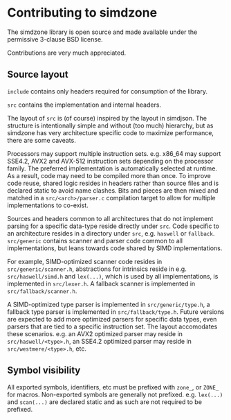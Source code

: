 # Contributing to simdzone

The simdzone library is open source and made available under the permissive
3-clause BSD license.

Contributions are very much appreciated.


## Source layout

`include` contains only headers required for consumption of the library.

`src` contains the implementation and internal headers.

The layout of `src` is (of course) inspired by the layout in simdjson. The
structure is intentionally simple and without (too much) hierarchy, but as
simdzone has very architecture specific code to maximize performance, there
are some caveats.

Processors may support multiple instruction sets. e.g. x86\_64 may support
SSE4.2, AVX2 and AVX-512 instruction sets depending on the processor family.
The preferred implementation is automatically selected at runtime. As a result,
code may need to be compiled more than once. To improve code reuse, shared
logic resides in headers rather than source files and is declared static to
avoid name clashes. Bits and pieces are then mixed and matched in a
`src/<arch>/parser.c` compilation target to allow for multiple implementations
to co-exist.

Sources and headers common to all architectures that do not implement parsing
for a specific data-type reside directly under `src`. Code specific to an
architecture resides in a directory under `src`, e.g. `haswell` or `fallback`.
`src/generic` contains scanner and parser code common to all implementations,
but leans towards code shared by SIMD implementations.

For example, SIMD-optimized scanner code resides in `src/generic/scanner.h`,
abstractions for intrinsics reside in e.g. `src/haswell/simd.h` and `lex(...)`,
which is used by all implementations, is implemented in `src/lexer.h`.
A fallback scanner is implemented in `src/fallback/scanner.h`.

A SIMD-optimized type parser is implemented in `src/generic/type.h`, a fallback
type parser is implemented in `src/fallback/type.h`. Future versions are
expected to add more optimized parsers for specific data types, even parsers
that are tied to a specific instruction set. The layout accomodates these
scenarios. e.g. an AVX2 optimized parser may reside in `src/haswell/<type>.h`,
an SSE4.2 optimized parser may reside in `src/westmere/<type>.h`, etc.

## Symbol visibility

All exported symbols, identifiers, etc must be prefixed with `zone_`, or
`ZONE_` for macros. Non-exported symbols are generally not prefixed. e.g.
`lex(...)` and `scan(...)` are declared static and as such are not required to
be prefixed.
